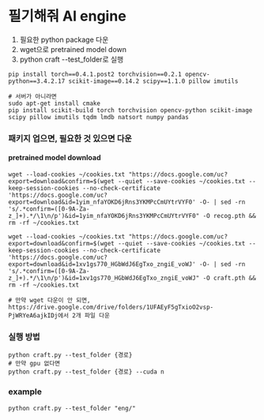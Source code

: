 # 필기해줘 AI engine
1. 필요한 python package 다운
2. wget으로 pretrained model down
3. python craft --test_folder로 실행


```
pip install torch==0.4.1.post2 torchvision==0.2.1 opencv-python==3.4.2.17 scikit-image==0.14.2 scipy==1.1.0 pillow imutils
```

```
# 서버가 아니라면
sudo apt-get install cmake
pip install scikit-build torch torchvision opencv-python scikit-image scipy pillow imutils tqdm lmdb natsort numpy pandas
```
### 패키지 업으면, 필요한 것 있으면 다운


#### pretrained model download
```
wget --load-cookies ~/cookies.txt "https://docs.google.com/uc?export=download&confirm=$(wget --quiet --save-cookies ~/cookies.txt --keep-session-cookies --no-check-certificate 'https://docs.google.com/uc?export=download&id=1yim_nfaYOKD6jRns3YKMPcCmUYtrVYF0' -O- | sed -rn 's/.*confirm=([0-9A-Za-z_]+).*/\1\n/p')&id=1yim_nfaYOKD6jRns3YKMPcCmUYtrVYF0" -O recog.pth && rm -rf ~/cookies.txt
```
```
wget --load-cookies ~/cookies.txt "https://docs.google.com/uc?export=download&confirm=$(wget --quiet --save-cookies ~/cookies.txt --keep-session-cookies --no-check-certificate 'https://docs.google.com/uc?export=download&id=1xv1gs770_HGbWdJ6EgTxo_zngiE_voWJ' -O- | sed -rn 's/.*confirm=([0-9A-Za-z_]+).*/\1\n/p')&id=1xv1gs770_HGbWdJ6EgTxo_zngiE_voWJ" -O craft.pth && rm -rf ~/cookies.txt
```
```
# 만약 wget 다운이 안 되면, https://drive.google.com/drive/folders/1UFAEyF5gTxioO2vsp-PjWRYeA6ajkIDj에서 2개 파일 다운
```


### 실행 방법
```
python craft.py --test_folder {경로}
# 만약 gpu 없다면
python craft.py --test_folder {경로} --cuda n
```
### example
```
python craft.py --test_folder "eng/"
```
